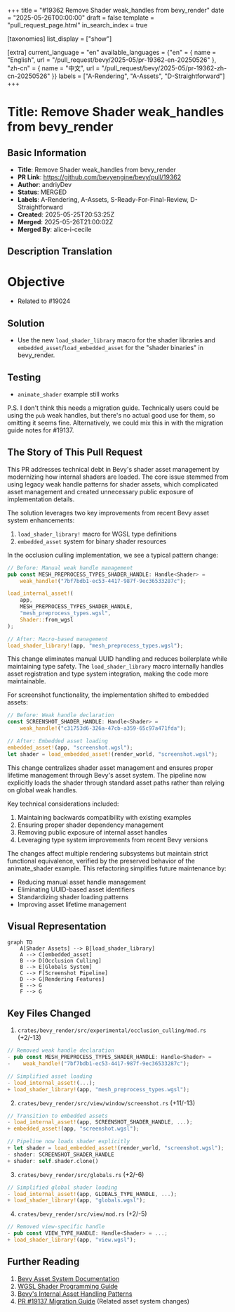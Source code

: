 +++
title = "#19362 Remove Shader weak_handles from bevy_render"
date = "2025-05-26T00:00:00"
draft = false
template = "pull_request_page.html"
in_search_index = true

[taxonomies]
list_display = ["show"]

[extra]
current_language = "en"
available_languages = {"en" = { name = "English", url = "/pull_request/bevy/2025-05/pr-19362-en-20250526" }, "zh-cn" = { name = "中文", url = "/pull_request/bevy/2025-05/pr-19362-zh-cn-20250526" }}
labels = ["A-Rendering", "A-Assets", "D-Straightforward"]
+++

# Title: Remove Shader weak_handles from bevy_render

## Basic Information
- **Title**: Remove Shader weak_handles from bevy_render
- **PR Link**: https://github.com/bevyengine/bevy/pull/19362
- **Author**: andriyDev
- **Status**: MERGED
- **Labels**: A-Rendering, A-Assets, S-Ready-For-Final-Review, D-Straightforward
- **Created**: 2025-05-25T20:53:25Z
- **Merged**: 2025-05-26T21:00:02Z
- **Merged By**: alice-i-cecile

## Description Translation
# Objective

- Related to #19024

## Solution

- Use the new `load_shader_library` macro for the shader libraries and `embedded_asset`/`load_embedded_asset` for the "shader binaries" in bevy_render.

## Testing

- `animate_shader` example still works

P.S. I don't think this needs a migration guide. Technically users could be using the `pub` weak handles, but there's no actual good use for them, so omitting it seems fine. Alternatively, we could mix this in with the migration guide notes for #19137.

## The Story of This Pull Request

This PR addresses technical debt in Bevy's shader asset management by modernizing how internal shaders are loaded. The core issue stemmed from using legacy weak handle patterns for shader assets, which complicated asset management and created unnecessary public exposure of implementation details.

The solution leverages two key improvements from recent Bevy asset system enhancements:
1. `load_shader_library!` macro for WGSL type definitions
2. `embedded_asset` system for binary shader resources

In the occlusion culling implementation, we see a typical pattern change:
```rust
// Before: Manual weak handle management
pub const MESH_PREPROCESS_TYPES_SHADER_HANDLE: Handle<Shader> = 
    weak_handle!("7bf7bdb1-ec53-4417-987f-9ec36533287c");

load_internal_asset!(
    app,
    MESH_PREPROCESS_TYPES_SHADER_HANDLE,
    "mesh_preprocess_types.wgsl",
    Shader::from_wgsl
);

// After: Macro-based management
load_shader_library!(app, "mesh_preprocess_types.wgsl");
```

This change eliminates manual UUID handling and reduces boilerplate while maintaining type safety. The `load_shader_library` macro internally handles asset registration and type system integration, making the code more maintainable.

For screenshot functionality, the implementation shifted to embedded assets:
```rust
// Before: Weak handle declaration
const SCREENSHOT_SHADER_HANDLE: Handle<Shader> =
    weak_handle!("c31753d6-326a-47cb-a359-65c97a471fda");

// After: Embedded asset loading
embedded_asset!(app, "screenshot.wgsl");
let shader = load_embedded_asset!(render_world, "screenshot.wgsl");
```

This change centralizes shader asset management and ensures proper lifetime management through Bevy's asset system. The pipeline now explicitly loads the shader through standard asset paths rather than relying on global weak handles.

Key technical considerations included:
1. Maintaining backwards compatibility with existing examples
2. Ensuring proper shader dependency management
3. Removing public exposure of internal asset handles
4. Leveraging type system improvements from recent Bevy versions

The changes affect multiple rendering subsystems but maintain strict functional equivalence, verified by the preserved behavior of the animate_shader example. This refactoring simplifies future maintenance by:
- Reducing manual asset handle management
- Eliminating UUID-based asset identifiers
- Standardizing shader loading patterns
- Improving asset lifetime management

## Visual Representation

```mermaid
graph TD
    A[Shader Assets] --> B[load_shader_library]
    A --> C[embedded_asset]
    B --> D[Occlusion Culling]
    B --> E[Globals System]
    C --> F[Screenshot Pipeline]
    D --> G[Rendering Features]
    E --> G
    F --> G
```

## Key Files Changed

1. `crates/bevy_render/src/experimental/occlusion_culling/mod.rs` (+2/-13)
```rust
// Removed weak handle declaration
- pub const MESH_PREPROCESS_TYPES_SHADER_HANDLE: Handle<Shader> = 
-    weak_handle!("7bf7bdb1-ec53-4417-987f-9ec36533287c");

// Simplified asset loading
- load_internal_asset!(...);
+ load_shader_library!(app, "mesh_preprocess_types.wgsl");
```

2. `crates/bevy_render/src/view/window/screenshot.rs` (+11/-13)
```rust
// Transition to embedded assets
- load_internal_asset!(app, SCREENSHOT_SHADER_HANDLE, ...);
+ embedded_asset!(app, "screenshot.wgsl");

// Pipeline now loads shader explicitly
+ let shader = load_embedded_asset!(render_world, "screenshot.wgsl");
- shader: SCREENSHOT_SHADER_HANDLE
+ shader: self.shader.clone()
```

3. `crates/bevy_render/src/globals.rs` (+2/-6)
```rust
// Simplified global shader loading
- load_internal_asset!(app, GLOBALS_TYPE_HANDLE, ...);
+ load_shader_library!(app, "globals.wgsl");
```

4. `crates/bevy_render/src/view/mod.rs` (+2/-5)
```rust
// Removed view-specific handle
- pub const VIEW_TYPE_HANDLE: Handle<Shader> = ...;
+ load_shader_library!(app, "view.wgsl");
```

## Further Reading

1. [Bevy Asset System Documentation](https://bevyengine.org/learn/book/assets/)
2. [WGSL Shader Programming Guide](https://bevyengine.org/learn/book/shader/)
3. [Bevy's Internal Asset Handling Patterns](https://github.com/bevyengine/bevy/wiki/Internal-Asset-Handling)
4. [PR #19137 Migration Guide](https://github.com/bevyengine/bevy/pull/19137) (Related asset system changes)